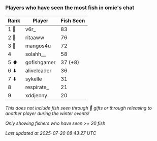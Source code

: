 ### Players who have seen the most fish in omie's chat
| Rank | Player | Fish Seen |
|------|--------|-----------|
| 1 🥇  | v6r_  | 83 |
| 2 🥈  | ritaaww  | 76 |
| 3 🥉  | mangos4u  | 72 |
| 4  | solahh__  | 58 |
| 5 ⬆ | gofishgamer  | 37 (+8) |
| 6 ⬇ | aliveleader  | 36 |
| 7 ⬇ | sykelle  | 31 |
| 8  | respirate_  | 21 |
| 9  | xddjenny  | 20 |

_This does not include fish seen through 🎁 gifts or through releasing to another player during the winter events!_

_Only showing fishers who have seen >= 20 fish_

_Last updated at 2025-07-20 08:43:27 UTC_